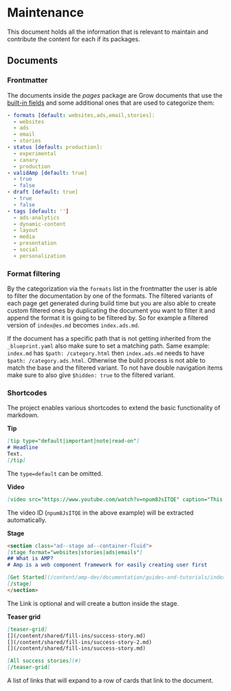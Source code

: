 # Maintenance
This document holds all the information that is relevant to maintain and contribute the content for each if its packages.

## Documents

### Frontmatter
The documents inside the *pages* package are Grow documents that use the [built-in fields](http://grow.io/docs/documents/#built-in-fields) and some additional ones that are used to categorize them:

```yaml
- formats [default: websites,ads,email,stories]:
  - websites
  - ads
  - email
  - stories
- status [default: production]:
  - experimental
  - canary
  - production
- validAmp [default: true]
  - true
  - false
- draft [default: true]
  - true
  - false
- tags [default: '']
  - ads-analytics
  - dynamic-content
  - layout
  - media
  - presentation
  - social
  - personalization
```

### Format filtering
By the categorization via the `formats` list in the frontmatter the user is able to filter the documentation by one of the formats. The filtered variants of each page get generated during build time but you are also able to create custom filtered ones by duplicating the document you want to filter it and append the format it is going to be filtered by. So for example a filtered version of `index@es.md` becomes `index.ads.md`.

If the document has a specific path that is not getting inherited from the `_blueprint.yaml` also make sure to set a matching path. Same example: `index.md` has `$path: /category.html` then `index.ads.md` needs to have `$path: /category.ads.html`. Otherwise the build process is not able to match the base and the filtered variant. To not have double navigation items make sure to also give `$hidden: true` to the filtered variant.

### Shortcodes
The project enables various shortcodes to extend the basic functionality of markdown.

**Tip**
```md
[tip type="default|important|note|read-on"]
# Headline
Text.
[/tip]
```

The `type=default` can be omitted.

**Video**
```md
[video src="https://www.youtube.com/watch?v=npum8JsITQE" caption="This is the caption text."]
```

The video ID (`npum8JsITQE` in the above example) will be extracted automatically.

**Stage**
```md
<section class="ad--stage ad--container-fluid">
[stage format="websites|stories|ads|emails"]
## What is AMP?
# Amp is a web component framework for easily creating user first

[Get Started](/content/amp-dev/documentation/guides-and-tutorials/index.md)
[/stage]
</section>
```

The Link is optional and will create a button inside the stage.

**Teaser grid**
```md
[teaser-grid]
[](/content/shared/fill-ins/success-story.md)
[](/content/shared/fill-ins/success-story-2.md)
[](/content/shared/fill-ins/success-story.md)

[All success stories](#)
[/teaser-grid]
```

A list of links that will expand to a row of cards that link to the document.
